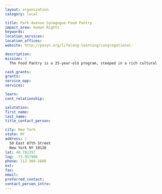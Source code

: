```yaml
---
layout: organization
category: local

title: Park Avenue Synagogue Food Pantry
impact_area: Human Rights
keywords: 
location_services: 
location_offices: 
website: http://pasyn.org/lifelong-learning/congregational-

description: 
mission: |
  The Food Pantry is a 25-year-old program, steeped in a rich cultural history. Coordinated and run entirely by students, it is the largest such Food Pantry in the country. Students meet every Wednesday to prepare packages and on Friday afternoons they hand them out to hundreds of local families in need.

cash_grants: 
grants: 
service_opp: 
services: 

learn: 
cont_relationship: 

salutation: 
first_name: 
last_name: 
title_contact_person: 

city: New York
state: NY
address: |
  50 East 87th Street     
  New York NY 10128
lat: 40.781357
lng: -73.957906
phone: 212-369-2600
ext: 
fax: 
email: 
preferred_contact: 
contact_person_intro: 
---
```

